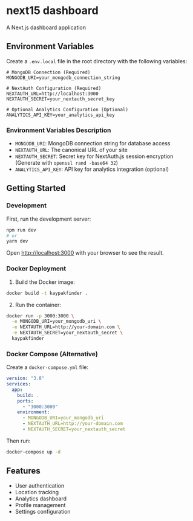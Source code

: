 # next15 dashboard 

A Next.js dashboard application

## Environment Variables

Create a `.env.local` file in the root directory with the following variables:

```env
# MongoDB Connection (Required)
MONGODB_URI=your_mongodb_connection_string

# NextAuth Configuration (Required)
NEXTAUTH_URL=http://localhost:3000
NEXTAUTH_SECRET=your_nextauth_secret_key

# Optional Analytics Configuration (Optional)
ANALYTICS_API_KEY=your_analytics_api_key
```

### Environment Variables Description

- `MONGODB_URI`: MongoDB connection string for database access
- `NEXTAUTH_URL`: The canonical URL of your site
- `NEXTAUTH_SECRET`: Secret key for NextAuth.js session encryption (Generate with `openssl rand -base64 32`)
- `ANALYTICS_API_KEY`: API key for analytics integration (optional)

## Getting Started

### Development

First, run the development server:

```bash
npm run dev
# or
yarn dev
```

Open [http://localhost:3000](http://localhost:3000) with your browser to see the result.

### Docker Deployment

1. Build the Docker image:

```bash
docker build -t kaypakfinder .
```

2. Run the container:

```bash
docker run -p 3000:3000 \
  -e MONGODB_URI=your_mongodb_uri \
  -e NEXTAUTH_URL=http://your-domain.com \
  -e NEXTAUTH_SECRET=your_nextauth_secret \
  kaypakfinder
```

### Docker Compose (Alternative)

Create a `docker-compose.yml` file:

```yaml
version: "3.8"
services:
  app:
    build: .
    ports:
      - "3000:3000"
    environment:
      - MONGODB_URI=your_mongodb_uri
      - NEXTAUTH_URL=http://your-domain.com
      - NEXTAUTH_SECRET=your_nextauth_secret
```

Then run:

```bash
docker-compose up -d
```

## Features

- User authentication
- Location tracking
- Analytics dashboard
- Profile management
- Settings configuration
